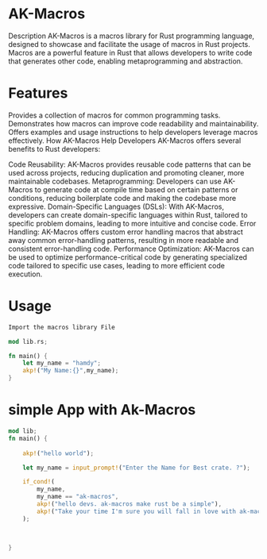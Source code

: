 # AK-Macros
Description
AK-Macros is a macros library for Rust programming language, designed to showcase and facilitate the usage of macros in Rust projects. Macros are a powerful feature in Rust that allows developers to write code that generates other code, enabling metaprogramming and abstraction.

# Features
Provides a collection of macros for common programming tasks.
Demonstrates how macros can improve code readability and maintainability.
Offers examples and usage instructions to help developers leverage macros effectively.
How AK-Macros Help Developers
AK-Macros offers several benefits to Rust developers:

Code Reusability: AK-Macros provides reusable code patterns that can be used across projects, reducing duplication and promoting cleaner, more maintainable codebases.
Metaprogramming: Developers can use AK-Macros to generate code at compile time based on certain patterns or conditions, reducing boilerplate code and making the codebase more expressive.
Domain-Specific Languages (DSLs): With AK-Macros, developers can create domain-specific languages within Rust, tailored to specific problem domains, leading to more intuitive and concise code.
Error Handling: AK-Macros offers custom error handling macros that abstract away common error-handling patterns, resulting in more readable and consistent error-handling code.
Performance Optimization: AK-Macros can be used to optimize performance-critical code by generating specialized code tailored to specific use cases, leading to more efficient code execution.

# Usage
```rust
Import the macros library File

mod lib.rs;

fn main() {
    let my_name = "hamdy";
    akp!("My Name:{}",my_name);
}
```

# simple App with Ak-Macros

```rust 
mod lib;
fn main() {
    
    akp!("hello world");

    let my_name = input_prompt!("Enter the Name for Best crate. ?");

    if_cond!(
        my_name,
        my_name == "ak-macros",
        akp!("hello devs. ak-macros make rust be a simple"),
        akp!("Take your time I'm sure you will fall in love with ak-macors")
    );

    

}



```
